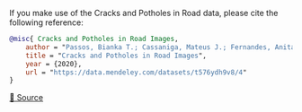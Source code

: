 If you make use of the Cracks and Potholes in Road data, please cite the following reference:

``` bibtex
@misc{ Cracks and Potholes in Road Images,
	author = "Passos, Bianka T.; Cassaniga, Mateus J.; Fernandes, Anita M. R. ; Medeiros, Kátya B. ; Comunello, Eros",
	title = "Cracks and Potholes in Road Images",
	year = {2020},
	url = "https://data.mendeley.com/datasets/t576ydh9v8/4"
}
```

[🔗 Source](http://dx.doi.org/10.17632/t576ydh9v8.4)